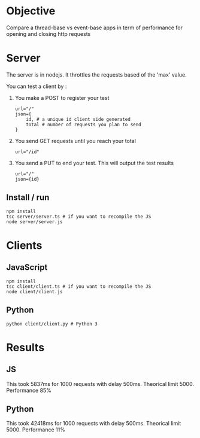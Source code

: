 # Objective
Compare a thread-base vs event-base apps in term of performance for opening and closing http requests

# Server
The server is in nodejs. It throttles the requests based of the 'max' value.

You can test a client by :
1) You make a POST to register your test
    ```
    url="/"
    json={
        id, # a unique id client side generated
        total # number of requests you plan to send
    }
    ```
2) You send GET requests until you reach your total
    ```
    url="/id"
    ```
3) You send a PUT to end your test. This will output the test results
    ```
    url="/"
    json={id}
    ```
    
## Install / run
```
npm install
tsc server/server.ts # if you want to recompile the JS
node server/server.js
```

# Clients

## JavaScript
```
npm install
tsc client/client.ts # if you want to recompile the JS
node client/client.js
```

## Python
```
python client/client.py # Python 3
```

# Results
## JS 
This took 5837ms for 1000 requests with delay 500ms. Theorical limit 5000. Performance 85%

## Python
This took 42418ms for 1000 requests with delay 500ms. Theorical limit 5000. Performance 11%